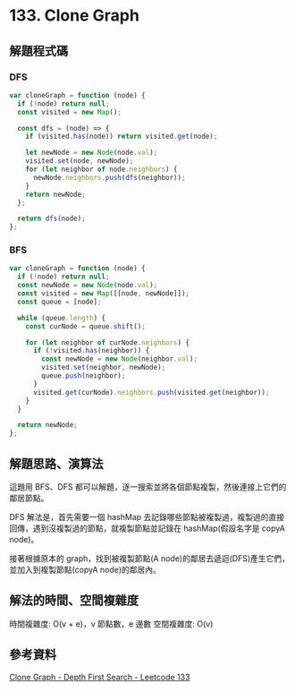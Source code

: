 # 133. Clone Graph

## 解題程式碼

### DFS

```javascript
var cloneGraph = function (node) {
  if (!node) return null;
  const visited = new Map();

  const dfs = (node) => {
    if (visited.has(node)) return visited.get(node);

    let newNode = new Node(node.val);
    visited.set(node, newNode);
    for (let neighbor of node.neighbors) {
      newNode.neighbors.push(dfs(neighbor));
    }
    return newNode;
  };

  return dfs(node);
};
```

### BFS

```javascript
var cloneGraph = function (node) {
  if (!node) return null;
  const newNode = new Node(node.val);
  const visited = new Map([[node, newNode]]);
  const queue = [node];

  while (queue.length) {
    const curNode = queue.shift();

    for (let neighbor of curNode.neighbors) {
      if (!visited.has(neighbor)) {
        const newNode = new Node(neighbor.val);
        visited.set(neighbor, newNode);
        queue.push(neighbor);
      }
      visited.get(curNode).neighbors.push(visited.get(neighbor));
    }
  }

  return newNode;
};
```

## 解題思路、演算法

這題用 BFS、DFS 都可以解題，逐一搜索並將各個節點複製，然後連接上它們的鄰居節點。

DFS 解法是，首先需要一個 hashMap 去記錄哪些節點被複製過，複製過的直接回傳，遇到沒複製過的節點，就複製節點並記錄在 hashMap(假設名字是 copyA node)。

接著根據原本的 graph，找到被複製節點(A node)的鄰居去遞迴(DFS)產生它們，並加入到複製節點(copyA node)的鄰居內。

## 解法的時間、空間複雜度

時間複雜度: O(v + e)，v 節點數，e 邊數
空間複雜度: O(v)

## 參考資料

[Clone Graph - Depth First Search - Leetcode 133](https://youtu.be/mQeF6bN8hMk)
